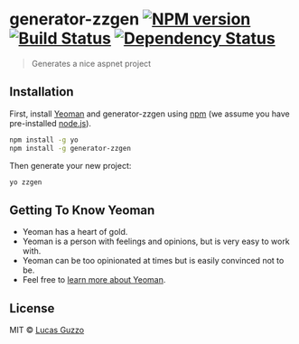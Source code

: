 # generator-zzgen [![NPM version][npm-image]][npm-url] [![Build Status][travis-image]][travis-url] [![Dependency Status][daviddm-image]][daviddm-url]
> Generates a nice aspnet project

## Installation

First, install [Yeoman](http://yeoman.io) and generator-zzgen using [npm](https://www.npmjs.com/) (we assume you have pre-installed [node.js](https://nodejs.org/)).

```bash
npm install -g yo
npm install -g generator-zzgen
```

Then generate your new project:

```bash
yo zzgen
```

## Getting To Know Yeoman

 * Yeoman has a heart of gold.
 * Yeoman is a person with feelings and opinions, but is very easy to work with.
 * Yeoman can be too opinionated at times but is easily convinced not to be.
 * Feel free to [learn more about Yeoman](http://yeoman.io/).

## License

MIT © [Lucas Guzzo]()


[npm-image]: https://badge.fury.io/js/generator-zzgen.svg
[npm-url]: https://npmjs.org/package/generator-zzgen
[travis-image]: https://travis-ci.org/GuzzoLM/generator-zzgen.svg?branch=master
[travis-url]: https://travis-ci.org/GuzzoLM/generator-zzgen
[daviddm-image]: https://david-dm.org/GuzzoLM/generator-zzgen.svg?theme=shields.io
[daviddm-url]: https://david-dm.org/GuzzoLM/generator-zzgen
